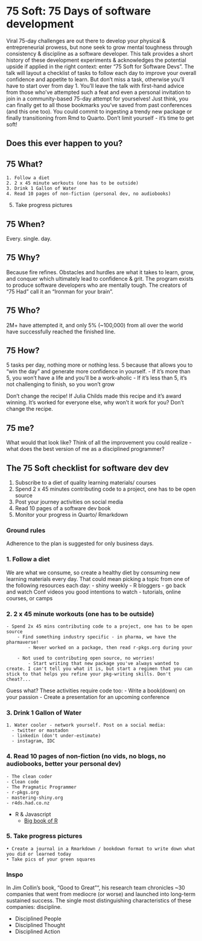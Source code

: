 
<!-- README.md is generated from README.Rmd. Please edit that file -->

# 75 Soft: 75 Days of software development

Viral 75-day challenges are out there to develop your physical &
entrepreneurial prowess, but none seek to grow mental toughness through
consistency & discipline as a software developer. This talk provides a
short history of these development experiments & acknowledges the
potential upside if applied in the right context: enter “75 Soft for
Software Devs”. The talk will layout a checklist of tasks to follow each
day to improve your overall confidence and appetite to learn. But don’t
miss a task, otherwise you’ll have to start over from day 1. You’ll
leave the talk with first-hand advice from those who’ve attempted such a
feat and even a personal invitation to join in a community-based 75-day
attempt for yourselves! Just think, you can finally get to all those
bookmarks you’ve saved from past conferences (and this one too). You
could commit to ingesting a trendy new package or finally transitioning
from Rmd to Quarto. Don’t limit yourself - it’s time to get soft!

## Does this ever happen to you?

## 75 What?

    1. Follow a diet
    2. 2 x 45 minute workouts (one has to be outside)
    3. Drink 1 Gallon of Water
    4. Read 10 pages of non-fiction (personal dev, no audiobooks)

5.  Take progress pictures

## 75 When?

Every. single. day.

## 75 Why?

Because fire refines. Obstacles and hurdles are what it takes to learn,
grow, and conquer which ultimately lead to confidence & grit. The
program exists to produce software developers who are mentally tough.
The creators of “75 Had” call it an “Ironman for your brain”.

## 75 Who?

2M+ have attempted it, and only 5% (\~100,000) from all over the world
have successfully reached the finished line.

## 75 How?

5 tasks per day, nothing more or nothing less. 5 because that allows you
to “win the day” and generate more confidence in yourself. - If it’s
more than 5, you won’t have a life and you’ll be a work-aholic - If it’s
less than 5, it’s not challenging to finish, so you won’t grow

Don’t change the recipe! If Julia Childs made this recipe and it’s award
winning. It’s worked for everyone else, why won’t it work for you? Don’t
change the recipe.

## 75 me?

What would that look like? Think of all the improvement you could
realize - what does the best version of me as a disciplined programmer?

## The 75 Soft checklist for software dev dev

1.  Subscribe to a diet of quality learning materials/ courses
2.  Spend 2 x 45 minutes contributing code to a project, one has to be
    open source
3.  Post your journey activities on social media
4.  Read 10 pages of a software dev book
5.  Monitor your progress in Quarto/ Rmarkdown

### Ground rules

Adherence to the plan is suggested for only business days.

### 1. Follow a diet

We are what we consume, so create a healthy diet by consuming new
learning materials every day. That could mean picking a topic from one
of the following resources each day: - shiny weekly - R bloggers - go
back and watch Conf videos you good intentions to watch - tutorials,
online courses, or camps

### 2. 2 x 45 minute workouts (one has to be outside)

    - Spend 2x 45 mins contributing code to a project, one has to be open source
        - Find something industry specific - in pharma, we have the pharmaverse!
            - Never worked on a package, then read r-pkgs.org during your 
            
        - Not used to contributing open source, no worries!
            - Start writing that new package you've always wanted to create. I can't tell you what it is, but start a regimen that you can stick to that helps you refine your pkg-writing skills. Don't cheat?...
            

Guess what? These activities require code too: - Write a book(down) on
your passion - Create a presentation for an upcoming conference

### 3. Drink 1 Gallon of Water

    1. Water cooler - network yourself. Post on a social media:
      - twitter or mastadon
      - linkedin (don't under-estimate)
      - instagram, IDC

### 4. Read 10 pages of non-fiction (no vids, no blogs, no audiobooks, better your personal dev)

    - The clean coder
    - Clean code
    - The Pragmatic Programmer
    - r-pkgs.org
    - mastering-shiny.org
    - r4ds.had.co.nz

- R & Javascript
  - [Big book of R](https://www.bigbookofr.com/)

### 5. Take progress pictures

    • Create a journal in a Rmarkdown / bookdown format to write down what you did or learned today
    • Take pics of your green squares

### Inspo

In Jim Collin’s book, “Good to Great”“, his research team chronicles
\~30 companies that went from mediocre (or worse) and launched into
long-term sustained success. The single most distinguishing
characteristics of these companies: discipline.

- Disciplined People
- Disciplined Thought
- Disciplined Action

<br>
